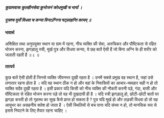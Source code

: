 ##### कुग्रामवासः कुलहीनसेवा कुभोजनं क्रोधमुखी च भार्या ।
##### पुत्रश्च मूर्यो विधवा च कन्या विनाऽग्निना षट्प्रदहन्ति कायम् ॥

#### भावार्थ

अशिक्षित तथा अनुपयुक्त स्थान या ग्राम में रहना, नीच व्यक्ति की सेवा, अरुचिकर और पौष्टिकता से रहित भोजन करना, झगड़ालू स्त्री, मूर्ख पुत्र और विधवा कन्या, ये छह बातें ऐसी हैं जो बिना अग्नि के ही शरीर को जलाती रहती हैं ॥ ८ ॥

#### तात्पर्य

कुछ बातें ऐसी होती हैं जिनसे व्यक्ति जीवनभर दुखी रहता है । उनमें सबसे प्रमुख वह स्थान है, जहां उसे लगातार रहना होता है । यदि वह स्थान ठीक न हो और वहां के निवासियों का आचार-व्यवहार सही न हो तो व्यक्ति सदैव दुखी रहता है । इसी प्रकार यदि किसी को नीच व्यक्ति की नौकरी करनी पड़े, गंदा, बासी और पौष्टिकता से रहित भोजन करना पड़े तो वह भी दुखदायी ही है । यदि स्त्री झगड़ालू हो, छोटी-छोटी बातों पर झगड़ा करती हो तो गृहस्थ का सुख कैसे प्राप्त हो सकता है ? पुत्र यदि मूर्ख हो और लड़की विधवा हो तो यह आयुभर का असहनीय क्लेश हो जाता है । ऐसी स्थितियों से बच पाना यदि संभव न हो, तो मानसिक रूप से इससे निपटने के लिए तैयार रहना चाहिए ।